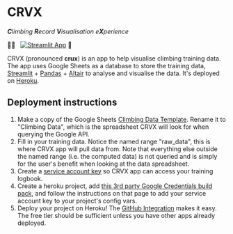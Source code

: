 # CRVX
_**C**limbing **R**ecord **V**isualisation e**X**perience_


:climbing_woman: &nbsp; [![Streamlit App](https://static.streamlit.io/badges/streamlit_badge_black_white.svg)](https://<your-custom-subdomain>.streamlitapp.com) :climbing:


CRVX (pronounced __crux__) is an app to help visualise climbing training data.
The app uses Google Sheets as a database to store the training data, [Streamlit](https://www.streamlit.io/) + 
[Pandas](https://pandas.pydata.org/) + [Altair](https://altair-viz.github.io/) 
to analyse and visualise the data. It's deployed on [Heroku](https://www.heroku.com/).



## Deployment instructions

1. Make a copy of the Google Sheets [Climbing Data Template](https://docs.google.com/spreadsheets/d/1GnTS8l9lzXaWAHClnkKmIEp6vs_75FJZ1cPcgaeWxVA/edit?usp=sharing). 
Rename it to "Climbing Data", which is the spreadsheet CRVX will look for when querying the Google API.
1. Fill in your training data. Notice the named range "raw_data", this is where CRVX app will pull data from. Note that 
everything else outside the named range (i.e. the computed data) is not queried and is simply for the user's benefit when
looking at the data spreadsheet.
1. Create a [service account key](https://cloud.google.com/iam/docs/creating-managing-service-account-keys#iam-service-account-keys-create-console) so CRVX app can access your training logbook.
1. Create a heroku project, add [this 3rd party Google Credentials build pack](https://elements.heroku.com/buildpacks/buyersight/heroku-google-application-credentials-buildpack), 
and follow the instructions on that page to add your service account key to your project's config vars.
1. Deploy your project on Heroku! The [GitHub Integration](https://devcenter.heroku.com/articles/github-integration) makes it easy. 
The free tier should be sufficient unless you have other apps already deployed.

